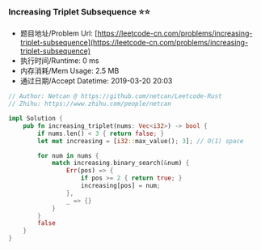 ### Increasing Triplet Subsequence :star::star:
- 题目地址/Problem Url: [https://leetcode-cn.com/problems/increasing-triplet-subsequence](https://leetcode-cn.com/problems/increasing-triplet-subsequence)
- 执行时间/Runtime: 0 ms 
- 内存消耗/Mem Usage: 2.5 MB
- 通过日期/Accept Datetime: 2019-03-20 20:03

```rust
// Author: Netcan @ https://github.com/netcan/Leetcode-Rust
// Zhihu: https://www.zhihu.com/people/netcan

impl Solution {
    pub fn increasing_triplet(nums: Vec<i32>) -> bool {
        if nums.len() < 3 { return false; }
        let mut increasing = [i32::max_value(); 3]; // O(1) space

        for num in nums {
            match increasing.binary_search(&num) {
                Err(pos) => {
                    if pos >= 2 { return true; }
                    increasing[pos] = num;
                },
                _ => {}
            }
        }
        false
    }
}


```
